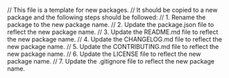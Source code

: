 
// This file is a template for new packages.
// It should be copied to a new package and the following steps should be followed:
// 1. Rename the package to the new package name.
// 2. Update the package.json file to reflect the new package name.
// 3. Update the README.md file to reflect the new package name.
// 4. Update the CHANGELOG.md file to reflect the new package name.
// 5. Update the CONTRIBUTING.md file to reflect the new package name.
// 6. Update the LICENSE file to reflect the new package name.
// 7. Update the .gitignore file to reflect the new package name.
